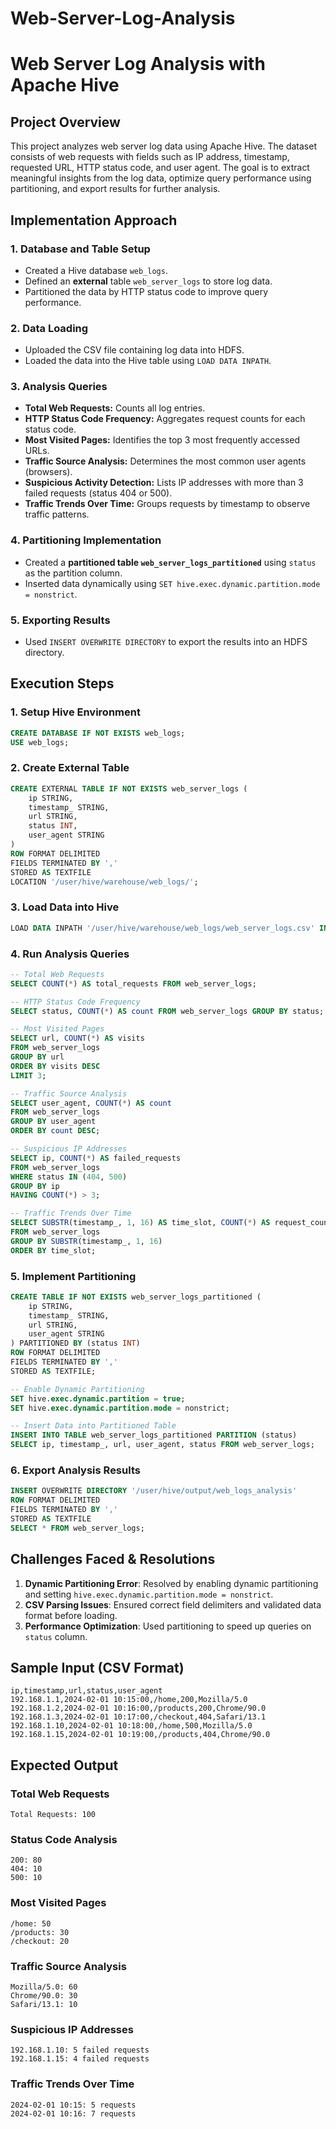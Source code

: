 # Web-Server-Log-Analysis
# Web Server Log Analysis with Apache Hive

## Project Overview
This project analyzes web server log data using Apache Hive. The dataset consists of web requests with fields such as IP address, timestamp, requested URL, HTTP status code, and user agent. The goal is to extract meaningful insights from the log data, optimize query performance using partitioning, and export results for further analysis.

## Implementation Approach

### 1. **Database and Table Setup**
- Created a Hive database `web_logs`.
- Defined an **external** table `web_server_logs` to store log data.
- Partitioned the data by HTTP status code to improve query performance.

### 2. **Data Loading**
- Uploaded the CSV file containing log data into HDFS.
- Loaded the data into the Hive table using `LOAD DATA INPATH`.

### 3. **Analysis Queries**
- **Total Web Requests:** Counts all log entries.
- **HTTP Status Code Frequency:** Aggregates request counts for each status code.
- **Most Visited Pages:** Identifies the top 3 most frequently accessed URLs.
- **Traffic Source Analysis:** Determines the most common user agents (browsers).
- **Suspicious Activity Detection:** Lists IP addresses with more than 3 failed requests (status 404 or 500).
- **Traffic Trends Over Time:** Groups requests by timestamp to observe traffic patterns.

### 4. **Partitioning Implementation**
- Created a **partitioned table `web_server_logs_partitioned`** using `status` as the partition column.
- Inserted data dynamically using `SET hive.exec.dynamic.partition.mode = nonstrict`.

### 5. **Exporting Results**
- Used `INSERT OVERWRITE DIRECTORY` to export the results into an HDFS directory.

## Execution Steps
### 1. **Setup Hive Environment**
```sql
CREATE DATABASE IF NOT EXISTS web_logs;
USE web_logs;
```

### 2. **Create External Table**
```sql
CREATE EXTERNAL TABLE IF NOT EXISTS web_server_logs (
    ip STRING,
    timestamp_ STRING,
    url STRING,
    status INT,
    user_agent STRING
)
ROW FORMAT DELIMITED
FIELDS TERMINATED BY ','
STORED AS TEXTFILE
LOCATION '/user/hive/warehouse/web_logs/';
```

### 3. **Load Data into Hive**
```sql
LOAD DATA INPATH '/user/hive/warehouse/web_logs/web_server_logs.csv' INTO TABLE web_server_logs;
```

### 4. **Run Analysis Queries**
```sql
-- Total Web Requests
SELECT COUNT(*) AS total_requests FROM web_server_logs;

-- HTTP Status Code Frequency
SELECT status, COUNT(*) AS count FROM web_server_logs GROUP BY status;

-- Most Visited Pages
SELECT url, COUNT(*) AS visits
FROM web_server_logs
GROUP BY url
ORDER BY visits DESC
LIMIT 3;

-- Traffic Source Analysis
SELECT user_agent, COUNT(*) AS count
FROM web_server_logs
GROUP BY user_agent
ORDER BY count DESC;

-- Suspicious IP Addresses
SELECT ip, COUNT(*) AS failed_requests
FROM web_server_logs
WHERE status IN (404, 500)
GROUP BY ip
HAVING COUNT(*) > 3;

-- Traffic Trends Over Time
SELECT SUBSTR(timestamp_, 1, 16) AS time_slot, COUNT(*) AS request_count
FROM web_server_logs
GROUP BY SUBSTR(timestamp_, 1, 16)
ORDER BY time_slot;
```

### 5. **Implement Partitioning**
```sql
CREATE TABLE IF NOT EXISTS web_server_logs_partitioned (
    ip STRING,
    timestamp_ STRING,
    url STRING,
    user_agent STRING
) PARTITIONED BY (status INT)
ROW FORMAT DELIMITED
FIELDS TERMINATED BY ','
STORED AS TEXTFILE;

-- Enable Dynamic Partitioning
SET hive.exec.dynamic.partition = true;
SET hive.exec.dynamic.partition.mode = nonstrict;

-- Insert Data into Partitioned Table
INSERT INTO TABLE web_server_logs_partitioned PARTITION (status)
SELECT ip, timestamp_, url, user_agent, status FROM web_server_logs;
```

### 6. **Export Analysis Results**
```sql
INSERT OVERWRITE DIRECTORY '/user/hive/output/web_logs_analysis'
ROW FORMAT DELIMITED
FIELDS TERMINATED BY ','
STORED AS TEXTFILE
SELECT * FROM web_server_logs;
```

## Challenges Faced & Resolutions
1. **Dynamic Partitioning Error**: Resolved by enabling dynamic partitioning and setting `hive.exec.dynamic.partition.mode = nonstrict`.
2. **CSV Parsing Issues**: Ensured correct field delimiters and validated data format before loading.
3. **Performance Optimization**: Used partitioning to speed up queries on `status` column.

## Sample Input (CSV Format)
```csv
ip,timestamp,url,status,user_agent
192.168.1.1,2024-02-01 10:15:00,/home,200,Mozilla/5.0
192.168.1.2,2024-02-01 10:16:00,/products,200,Chrome/90.0
192.168.1.3,2024-02-01 10:17:00,/checkout,404,Safari/13.1
192.168.1.10,2024-02-01 10:18:00,/home,500,Mozilla/5.0
192.168.1.15,2024-02-01 10:19:00,/products,404,Chrome/90.0
```

## Expected Output
### **Total Web Requests**
```
Total Requests: 100
```
### **Status Code Analysis**
```
200: 80
404: 10
500: 10
```
### **Most Visited Pages**
```
/home: 50
/products: 30
/checkout: 20
```
### **Traffic Source Analysis**
```
Mozilla/5.0: 60
Chrome/90.0: 30
Safari/13.1: 10
```
### **Suspicious IP Addresses**
```
192.168.1.10: 5 failed requests
192.168.1.15: 4 failed requests
```
### **Traffic Trends Over Time**
```
2024-02-01 10:15: 5 requests
2024-02-01 10:16: 7 requests
```

